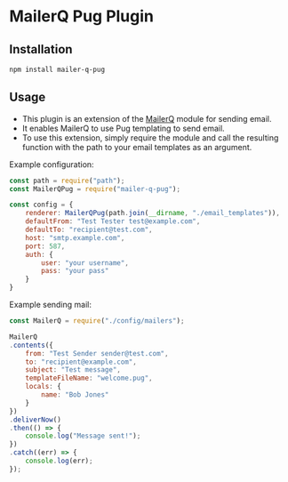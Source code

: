 # MailerQ Pug Plugin

## Installation

```bash
npm install mailer-q-pug
```

## Usage

- This plugin is an extension of the [MailerQ](https://github.com/arsood/mailer-q) module for sending email.
- It enables MailerQ to use Pug templating to send email.
- To use this extension, simply require the module and call the resulting function with the path to your email templates as an argument.

Example configuration:

```javascript
const path = require("path");
const MailerQPug = require("mailer-q-pug");

const config = {
	renderer: MailerQPug(path.join(__dirname, "./email_templates")),
	defaultFrom: "Test Tester test@example.com",
	defaultTo: "recipient@test.com",
	host: "smtp.example.com",
	port: 587,
	auth: {
		user: "your username",
		pass: "your pass"
	}
}
```

Example sending mail:

```javascript
const MailerQ = require("./config/mailers");

MailerQ
.contents({
	from: "Test Sender sender@test.com",
	to: "recipient@example.com",
	subject: "Test message",
	templateFileName: "welcome.pug",
	locals: {
		name: "Bob Jones"
	}
})
.deliverNow()
.then(() => {
	console.log("Message sent!");
})
.catch((err) => {
	console.log(err);
});
```